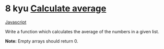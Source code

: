 # 8 kyu [Calculate average ](https://www.codewars.com/kata/57a2013acf1fa5bfc4000921)

<!-- START LANGUAGE_LINKS -->

[Javascript](./javascript.js)

<!-- END LANGUAGE_LINKS -->

Write a function which calculates the average of the numbers in a given list.

**Note:** Empty arrays should return 0.